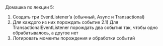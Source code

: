 Домашка по лекции 5:

1) Создать три EventListener’a (обычный, Async и Transactional)
2) Для каждого из них порождать событие
    2.1) Для TransactionalEventListener порождать два события так, чтобы одно обрабатывалось, а другое нет
3) Логировать моменты порождения и обработки событий
